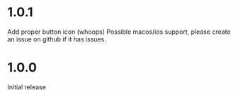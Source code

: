 # 1.0.1
Add proper button icon (whoops)
Possible macos/ios support, please create an issue on github if it has issues.
# 1.0.0
Initial release